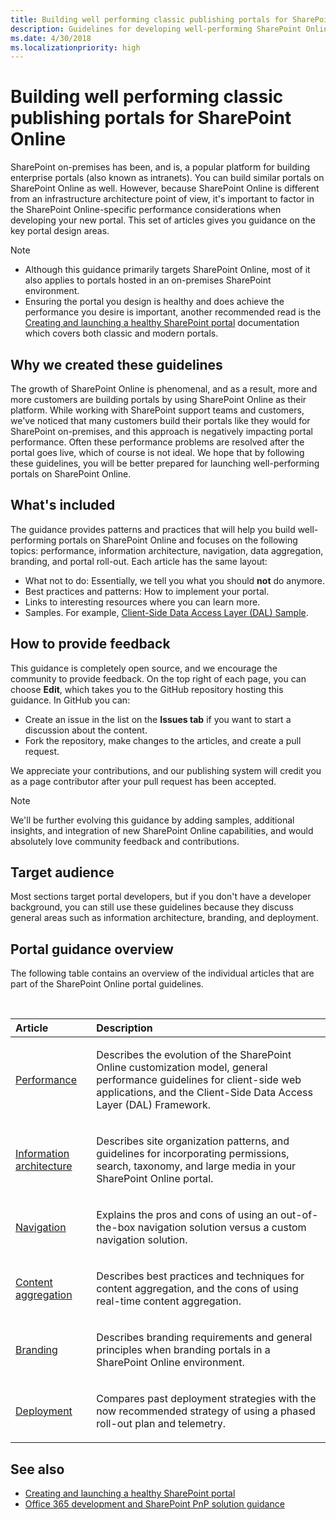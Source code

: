 ```yaml
---
title: Building well performing classic publishing portals for SharePoint Online
description: Guidelines for developing well-performing SharePoint Online portals. 
ms.date: 4/30/2018
ms.localizationpriority: high
---
```


# Building well performing classic publishing portals for SharePoint Online

SharePoint on-premises has been, and is, a popular platform for building enterprise portals (also known as intranets). You can build similar portals on SharePoint Online as well. However, because SharePoint Online is different from an infrastructure architecture point of view, it's important to factor in the SharePoint Online-specific performance considerations when developing your new portal. This set of articles gives you guidance on the key portal design areas.

> [!NOTE]
> - Although this guidance primarily targets SharePoint Online, most of it also applies to portals hosted in an on-premises SharePoint environment.
> - Ensuring the portal you design is healthy and does achieve the performance you desire is important, another recommended read is the [Creating and launching a healthy SharePoint portal](/sharepoint/portal-health) documentation which covers both classic and modern portals.

## Why we created these guidelines

The growth of SharePoint Online is phenomenal, and as a result, more and more customers are building portals by using SharePoint Online as their platform. While working with SharePoint support teams and customers, we've noticed that many customers build their portals like they would for SharePoint on-premises, and this approach is negatively impacting portal performance. Often these performance problems are resolved after the portal goes live, which of course is not ideal. We hope that by following these guidelines, you will be better prepared for launching well-performing portals on SharePoint Online.

## What's included

The guidance provides patterns and practices that will help you build well-performing portals on SharePoint Online and focuses on the following topics: performance, information architecture, navigation, data aggregation, branding, and portal roll-out. Each article has the same layout:

- What not to do: Essentially, we tell you what you should **not** do anymore.
- Best practices and patterns: How to implement your portal.
- Links to interesting resources where you can learn more.
- Samples. For example, [Client-Side Data Access Layer (DAL) Sample](https://github.com/SharePoint/PnP/tree/master/Samples/Portal.DataAccessLayer).

## How to provide feedback

This guidance is completely open source, and we encourage the community to provide feedback. On the top right of each page, you can choose **Edit**, which takes you to the GitHub repository hosting this guidance. In GitHub you can: 

- Create an issue in the list on the **Issues tab** if you want to start a discussion about the content.
- Fork the repository, make changes to the articles, and create a pull request. 

We appreciate your contributions, and our publishing system will credit you as a page contributor after your pull request has been accepted.

> [!NOTE] 
> We'll be further evolving this guidance by adding samples, additional insights, and integration of new SharePoint Online capabilities, and would absolutely love community feedback and contributions.

## Target audience

Most sections target portal developers, but if you don't have a developer background, you can still use these guidelines because they discuss general areas such as information architecture, branding, and deployment.

## Portal guidance overview

The following table contains an overview of the individual articles that are part of the SharePoint Online portal guidelines.

<br/>

|Article|Description|
|:-----|:-----|
|[Performance](portal-performance.md)|<p>Describes the evolution of the SharePoint Online customization model, general performance guidelines for client-side web applications, and the Client-Side Data Access Layer (DAL) Framework.</p>|
|[Information architecture](portal-information-architecture.md)|<p>Describes site organization patterns, and guidelines for incorporating permissions, search, taxonomy, and large media in your SharePoint Online portal.</p>|
|[Navigation](portal-navigation.md)|<p>Explains the pros and cons of using an out-of-the-box navigation solution versus a custom navigation solution.</p>|
|[Content aggregation](portal-data-aggregation.md)|<p>Describes best practices and techniques for content aggregation, and the cons of using real-time content aggregation.</p>|
|[Branding](portal-branding.md)|<p>Describes branding requirements and general principles when branding portals in a SharePoint Online environment.</p></p>|
|[Deployment](portal-rollout.md)|<p>Compares past deployment strategies with the now recommended strategy of using a phased roll-out plan and telemetry.</p><p>|

## See also

- [Creating and launching a healthy SharePoint portal](/sharepoint/portal-health)
- [Office 365 development and SharePoint PnP solution guidance](office-365-development-patterns-and-practices-solution-guidance.md)
